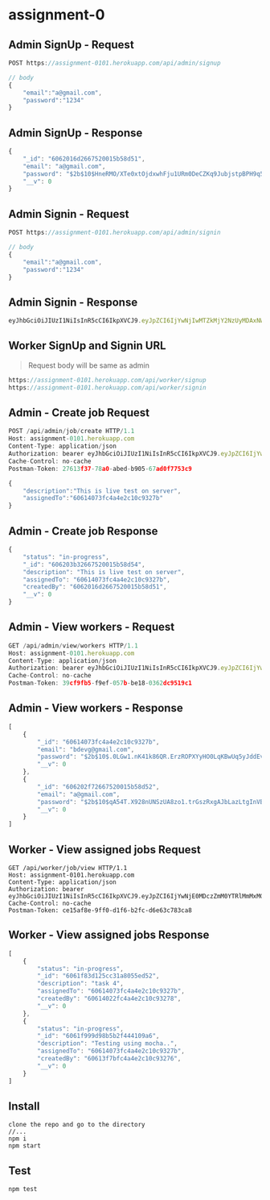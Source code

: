 # assignment-0

## Admin SignUp - Request

```js
POST https://assignment-0101.herokuapp.com/api/admin/signup 

// body
{
	"email":"a@gmail.com",
	"password":"1234"
}
```
## Admin SignUp - Response

```js
{
    "_id": "6062016d2667520015b58d51",
    "email": "a@gmail.com",
    "password": "$2b$10$HneRMO/XTe0xtOjdxwhFju1URm0DeCZKq9JubjstpBPH9q5Pc4B.u",
    "__v": 0
}
```

## Admin Signin - Request

```js
POST https://assignment-0101.herokuapp.com/api/admin/signin

// body
{
	"email":"a@gmail.com",
	"password":"1234"
}
```

## Admin Signin - Response
```js
eyJhbGciOiJIUzI1NiIsInR5cCI6IkpXVCJ9.eyJpZCI6IjYwNjIwMTZkMjY2NzUyMDAxNWI1OGQ1MSIsImVtYWlsIjoiYUBnbWFpbC5jb20iLCJpYXQiOjE2MTcwMzU4OTZ9.MJ8woQ1zQO4rgqIq592P7zLnBjqdkHFkXXnGZtmiwrU
```

## Worker SignUp and Signin URL
> Request body will be same as admin

```js
https://assignment-0101.herokuapp.com/api/worker/signup
https://assignment-0101.herokuapp.com/api/worker/signin
```

## Admin - Create job Request
```js
POST /api/admin/job/create HTTP/1.1
Host: assignment-0101.herokuapp.com
Content-Type: application/json
Authorization: bearer eyJhbGciOiJIUzI1NiIsInR5cCI6IkpXVCJ9.eyJpZCI6IjYwNjIwMTZkMjY2NzUyMDAxNWI1OGQ1MSIsImVtYWlsIjoiYUBnbWFpbC5jb20iLCJpYXQiOjE2MTcwMzU4OTZ9.MJ8woQ1zQO4rgqIq592P7zLnBjqdkHFkXXnGZtmiwrU
Cache-Control: no-cache
Postman-Token: 27613f37-78a0-abed-b905-67ad0f7753c9

{
	"description":"This is live test on server",
	"assignedTo":"60614073fc4a4e2c10c9327b"
}
```
## Admin - Create job Response
```js
{
    "status": "in-progress",
    "_id": "606203b32667520015b58d54",
    "description": "This is live test on server",
    "assignedTo": "60614073fc4a4e2c10c9327b",
    "createdBy": "6062016d2667520015b58d51",
    "__v": 0
}
```
## Admin - View workers - Request
```js
GET /api/admin/view/workers HTTP/1.1
Host: assignment-0101.herokuapp.com
Content-Type: application/json
Authorization: bearer eyJhbGciOiJIUzI1NiIsInR5cCI6IkpXVCJ9.eyJpZCI6IjYwNjIwMTZkMjY2NzUyMDAxNWI1OGQ1MSIsImVtYWlsIjoiYUBnbWFpbC5jb20iLCJpYXQiOjE2MTcwMzU4OTZ9.MJ8woQ1zQO4rgqIq592P7zLnBjqdkHFkXXnGZtmiwrU
Cache-Control: no-cache
Postman-Token: 39cf9fb5-f9ef-057b-be18-0362dc9519c1
```

## Admin - View workers - Response
```js
[
    {
        "_id": "60614073fc4a4e2c10c9327b",
        "email": "bdevg@gmail.com",
        "password": "$2b$10$.0LGw1.nK41k86QR.ErzROPXYyHO0LqKBwUq5yJddEvRzcsj4Sy6e",
        "__v": 0
    },
    {
        "_id": "606202f72667520015b58d52",
        "email": "a@gmail.com",
        "password": "$2b$10$qA54T.X928nUNSzUA8zo1.trGszRxgAJbLazLtgInVB3ea6xkPG..",
        "__v": 0
    }
]
```

## Worker - View assigned jobs Request
```
GET /api/worker/job/view HTTP/1.1
Host: assignment-0101.herokuapp.com
Content-Type: application/json
Authorization: bearer eyJhbGciOiJIUzI1NiIsInR5cCI6IkpXVCJ9.eyJpZCI6IjYwNjE0MDczZmM0YTRlMmMxMGM5MzI3YiIsImVtYWlsIjoiYmRldmdAZ21haWwuY29tIiwiaWF0IjoxNjE3MDMzODUwfQ.01OjTEUD4uKbfZbwSKAvDNRplif58CzfW2bv85XgUAQ
Cache-Control: no-cache
Postman-Token: ce15af8e-9ff0-d1f6-b2fc-d6e63c783ca8
```

## Worker - View assigned jobs Response
```js
[
    {
        "status": "in-progress",
        "_id": "6061f83d125cc31a8055ed52",
        "description": "task 4",
        "assignedTo": "60614073fc4a4e2c10c9327b",
        "createdBy": "60614022fc4a4e2c10c93278",
        "__v": 0
    },
    {
        "status": "in-progress",
        "_id": "6061f999d98b5b2f444109a6",
        "description": "Testing using mocha..",
        "assignedTo": "60614073fc4a4e2c10c9327b",
        "createdBy": "60613f7bfc4a4e2c10c93276",
        "__v": 0
    }
]
```


## Install
```
clone the repo and go to the directory 
//...
npm i
npm start
```
## Test
```js
npm test
```
